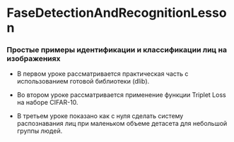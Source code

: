 # FaseDetectionAndRecognitionLesson

### Простые примеры идентификации и классификации лиц на изображениях

- В первом уроке рассматривается практическая часть с использованием готовой библиотеки (dlib).

- Во втором уроке рассматривается применение функции Triplet Loss на наборе CIFAR-10.

- В третьем уроке показано как с нуля сделать систему распознавания лиц при маленьком объеме детасета для небольшой группы людей.
